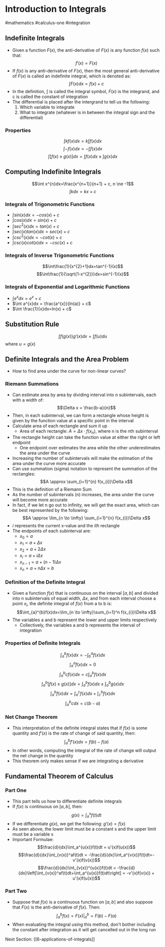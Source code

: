 # Introduction to Integrals
#mathematics #calculus-one #integration

## Indefinite Integrals
 - Given a function $F(x)$, the anti-derivative of $F(x)$ is any function $f(x)$ such that: $$f'(x)=F(x)$$
 - If $f(x)$ is any anti-derivative of $F(x)$, then the most general anti-derivative of $F(x)$ is called an indefinite integral, which is denoted as: $$\int F(x)dx = f(x) + c$$
 - In the definition, $\int$ is called the integral symbol, $F(x)$ is the integrand, and c is called the constant of integration
 - The differential is placed after the intergrand to tell us the following:
	1. Which variable to integrate
	2. What to integrate (whatever is in between the integral sign and the differential)

### Properties
$$\int kf(x)dx = k\int f(x)dx$$
$$\int -f(x)dx = -\int f(x)dx$$
$$\int [f(x) \pm g(x)]dx = \int f(x)dx \pm \int g(x)dx$$

## Computing Indefinite Integrals
$$\int x^{n}dx=\frac{x^{n+1}}{n+1} + c, n \ne -1$$
$$\int kdx = kx + c$$
### Integrals of Trigonometric Functions
 - $\int sin(x)dx = -cos(x)+c$
 - $\int cos(x)dx = sin(x)+c$
 - $\int sec^{2}(x)dx = tan(x)+c$
 - $\int sec(x)tan(x)dx = sec(x)+c$
 - $\int csc^{2}(x)dx = -cot(x)+c$
 - $\int csc(x)cot(x)dx = -csc(x)+c$

### Integrals of Inverse Trigonometric Functions
$$\int\frac{1}{x^{2}+1}dx=tan^{-1}(x)$$
$$\int\frac{1}{\sqrt{1-x^{2}}}dx=sin^{-1}(x)$$

### Integrals of Exponential and Logarithmic Functions
 - $\int e^{x}dx = e^{x}+c$
 - $\int a^{x}dx = \frac{a^{x}}{ln(a)} + c$
 - $\int \frac{1}{x}dx=ln(x) + c$

## Substitution Rule
$$\int f(g(x))g'(x)dx = \int f(u)du$$
where $u=g(x)$

## Definite Integrals and the Area Problem
 - How to find area under the curve for non-linear curves?

### Riemann Summations
 - Can estimate area by area by dividing interval into n subintervals, each with a width of: $$\Delta x = \frac{b-a}{n}$$
 - Then, in each subinterval, we can form a rectangle whose height is given by the function value at a specific point in the interval
 - Calculate area of each rectangle and sum it up
	 - Area of each rectangle: $A=\Delta x \cdot f(x_{n})$, where n is the nth subinterval
 - The rectangle height can  take the function value at either the right or left endpoint
	 - One endpoint over estimates the area while the other underestimates the area under the curve
 - Increasing the number of subintervals will make the estimation of the area under the curve more accurate
 - Can use summation (sigma) notation to represent the summation of the rectangles: $$A \approx \sum_{i=1}^{n} f(x_{i})\Delta x$$
 - This is the definition of a Riemann Sum
 - As the number of subintervals (n) increases, the area under the curve will become more accurate
 - In fact, if we let n go out to infinity, we will get the exact area, which can be best represented by the following: $$A \approx \lim_{n \to \infty} \sum_{i=1}^{n} f(x_{i})\Delta x$$
 - $i$ represents the current x-value and the $ith$ rectangle
 - The endpoints of each subinterval are:
	 - $x_{0} = a$
	 - $x_{1} = a + \Delta x$
	 - $x_{2} = a + 2\Delta x$
	 - $x_{i} = a + i\Delta x$
	 - $x_{n - 1} = a + (n - 1)\Delta x$
	 - $x_{n} = a + n\Delta x = b$

### Definition of the Definite Integral
 - Given a function $f(x)$ that is continuous on the interval $[a, b]$ and divided into n subintervals of equal width, $\Delta x$, and from each interval choose a point $x_{i}$, the definite integral of $f(x)$ from a to b is: $$\int_{a}^{b}f(x)dx=\lim_{n \to \infty}\sum_{i=1}^n f(x_{i})\Delta x$$
 - The variables a and b represent the lower and upper limits respectively
	 - Collectively, the variables a and b represents the interval of integration

### Properties of Definite Integrals
$$\int_a^bf(x)dx=-\int_b^af(x)dx$$
$$\int_a^af(x)dx=0$$
$$\int_a^bcf(x)dx=c\int_a^bf(x)dx$$
$$\int_a^b[f(x) \pm g(x)]dx=\int_a^bf(x)dx \pm \int_a^bg(x)dx$$
$$\int_a^bf(x)dx = \int_a^cf(x)dx + \int_c^bf(x)dx$$
$$\int_a^bcdx=c(b-a)$$
### Net Change Theorem
 - This interpretation of the definite integral states that if $f(x)$ is some quantity and $f'(x)$ is the rate of change of said quantity, then: $$\int_a^bf'(x)dx=f(b)-f(a)$$
 - In other words, computing the integral of the rate of change will output the net change in the quantity
 - This theorem only makes sense if we are integrating a derivative

## Fundamental Theorem of Calculus
### Part One
 - This part tells us how to differentiate definite integrals
 - If $f(x)$ is continuous on $[a, b]$, then: $$g(x)=\int_a^xf(t)dt$$
 - If we differentiate $g(x)$, we get the following: $g'(x)=f(x)$
 - As seen above, the lower limit must be a constant s and the upper limit must be a variable x
 - Important Formulae:
$$\frac{d}{dx}\int_a^{u(x)}f(t)dt = u'(x)f(u(x))$$
$$\frac{d}{dx}\int_{v(x)}^af(t)dt = -\frac{d}{dx}\int_a^{v(x)}f(t)dt=-v'(x)f(v(x))$$
$$\frac{d}{dx}\int_{v(x)}^{u(x)}f(t)dt = -\frac{d}{dx}\left[\int_{v(x)}^af(t)dt+\int_a^{u(x)}f(t)dt\right] = -v'(x)f(v(x)) + u'(x)f(u(x))$$

### Part Two
 - Suppose that $f(x)$ is a continuous function on $[a, b]$ and also suppose that $F(x)$ is the anti-derivative of $f(x)$. Then: $$\int_a^bf(x)=F(x)\vert_a^b=F(b)-F(a)$$
 - When evaluating the integral using this method, don't bother including the constant after integration as it will get cancelled out in the long run

Next Section: [[6-applications-of-integrals]]
